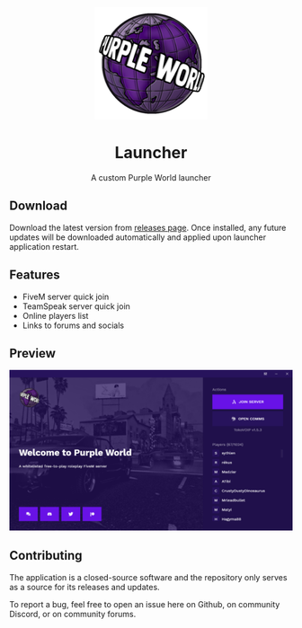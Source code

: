 <p align="center">
  <a href="../../releases/latest"><img src="img/logo.png" alt="Purple World" /></a>
</p>
<h1 align="center">
  Launcher
</h1>

<p align="center">
  A custom Purple World launcher
</p>


## Download

Download the latest version from [releases page](../../releases/latest). Once installed, any future updates will be downloaded automatically and applied upon launcher application restart.


## Features

- FiveM server quick join
- TeamSpeak server quick join
- Online players list
- Links to forums and socials


## Preview

![Purple World launcher preview](img/preview.png)


## Contributing

The application is a closed-source software and the repository only serves as a source for its releases and updates.

To report a bug, feel free to open an issue here on Github, on community Discord, or on community forums.
